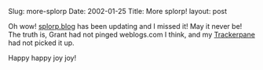 Slug: more-splorp
Date: 2002-01-25
Title: More splorp!
layout: post

Oh wow! <a href="http://www.splorp.com/blog/">splorp.blog</a> has been updating and I missed it! May it never be! The truth is, Grant had not pinged weblogs.com I think, and my <a href="http://www.dansanderson.com/blogtracker/">Trackerpane</a> had not picked it up.<p>
Happy happy joy joy!</p>

